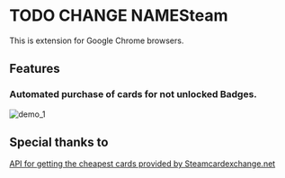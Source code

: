 # TODO CHANGE NAMESteam
This is extension for Google Chrome browsers.

## Features
 
 ### Automated purchase of cards for not unlocked Badges.
![demo_1](https://user-images.githubusercontent.com/9078504/185050491-1ed3aebc-8bed-426d-8a1d-c312defd23fe.gif)





## Special thanks to
[API for getting the cheapest cards provided by Steamcardexchange.net](https://www.steamcardexchange.net)
